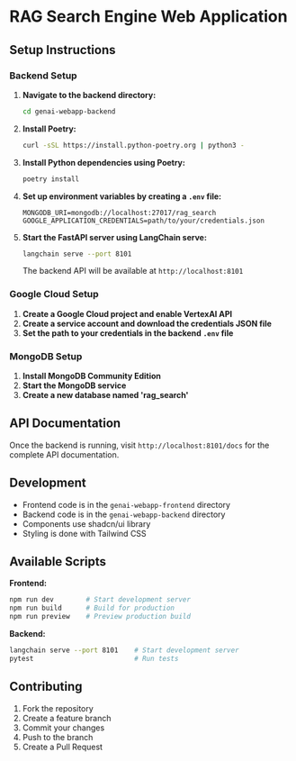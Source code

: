 # RAG Search Engine Web Application

## Setup Instructions

### Backend Setup

1. **Navigate to the backend directory:**

   ```bash
   cd genai-webapp-backend
   ```

2. **Install Poetry:**

   ```bash
   curl -sSL https://install.python-poetry.org | python3 -
   ```

3. **Install Python dependencies using Poetry:**

   ```bash
   poetry install
   ```

4. **Set up environment variables by creating a `.env` file:**

   ```env
   MONGODB_URI=mongodb://localhost:27017/rag_search
   GOOGLE_APPLICATION_CREDENTIALS=path/to/your/credentials.json
   ```

5. **Start the FastAPI server using LangChain serve:**

   ```bash
   langchain serve --port 8101
   ```

   The backend API will be available at `http://localhost:8101`

### Google Cloud Setup

1. **Create a Google Cloud project and enable VertexAI API**
2. **Create a service account and download the credentials JSON file**
3. **Set the path to your credentials in the backend `.env` file**

### MongoDB Setup

1. **Install MongoDB Community Edition**
2. **Start the MongoDB service**
3. **Create a new database named 'rag_search'**

## API Documentation

Once the backend is running, visit `http://localhost:8101/docs` for the complete API documentation.

## Development

- Frontend code is in the `genai-webapp-frontend` directory
- Backend code is in the `genai-webapp-backend` directory
- Components use shadcn/ui library
- Styling is done with Tailwind CSS

## Available Scripts

**Frontend:**

```bash
npm run dev        # Start development server
npm run build      # Build for production
npm run preview    # Preview production build
```

**Backend:**

```bash
langchain serve --port 8101    # Start development server
pytest                         # Run tests
```

## Contributing

1. Fork the repository
2. Create a feature branch
3. Commit your changes
4. Push to the branch
5. Create a Pull Request

